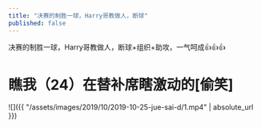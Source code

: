 ```yaml
---
title: "决赛的制胜一球，Harry哥教做人，断球"
published: false
---
```

决赛的制胜一球，Harry哥教做人，断球+组织+助攻，一气呵成👍👍👍

# 瞧我（24）在替补席瞎激动的[偷笑]



![]({{ "/assets/images/2019/10/2019-10-25-jue-sai-d/1.mp4" | absolute_url }})
